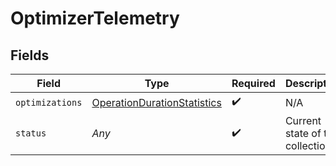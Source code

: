 # OptimizerTelemetry


## Fields

| Field                                                                             | Type                                                                              | Required                                                                          | Description                                                                       |
| --------------------------------------------------------------------------------- | --------------------------------------------------------------------------------- | --------------------------------------------------------------------------------- | --------------------------------------------------------------------------------- |
| `optimizations`                                                                   | [OperationDurationStatistics](../../models/shared/operationdurationstatistics.md) | :heavy_check_mark:                                                                | N/A                                                                               |
| `status`                                                                          | *Any*                                                                             | :heavy_check_mark:                                                                | Current state of the collection                                                   |